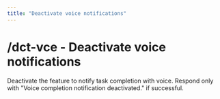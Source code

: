 ```yaml
---
title: "Deactivate voice notifications"
---
```


# /dct-vce - Deactivate voice notifications

Deactivate the feature to notify task completion with voice. Respond only with "Voice completion notification deactivated." if successful.